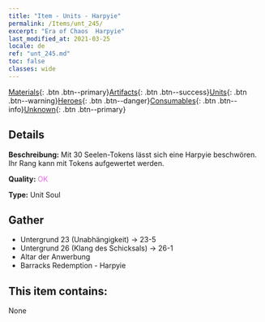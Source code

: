 ```yaml
---
title: "Item - Units - Harpyie"
permalink: /Items/unt_245/
excerpt: "Era of Chaos  Harpyie"
last_modified_at: 2021-03-25
locale: de
ref: "unt_245.md"
toc: false
classes: wide
---
```

 [Materials](/de/Items/){: .btn .btn--primary}[Artifacts](/de/Items/Artifacts/){: .btn .btn--success}[Units](/de/Items/Units/){: .btn .btn--warning}[Heroes](/de/Items/Heroes/){: .btn .btn--danger}[Consumables](/de/Items/Consumables/){: .btn .btn--info}[Unknown](/de/Items/Unknown/){: .btn .btn--primary}

## Details
 **Beschreibung:** Mit 30 Seelen-Tokens lässt sich eine Harpyie beschwören. Ihr Rang kann mit Tokens aufgewertet werden.

 **Quality:** <span style="color: #DA70D6">OK</span>

 **Type:** Unit Soul

## Gather

*    Untergrund 23 (Unabhängigkeit) -> 23-5 
*    Untergrund 26 (Klang des Schicksals) -> 26-1 
*    Altar der Anwerbung 
*    Barracks Redemption - Harpyie 

## This item contains:

  None

